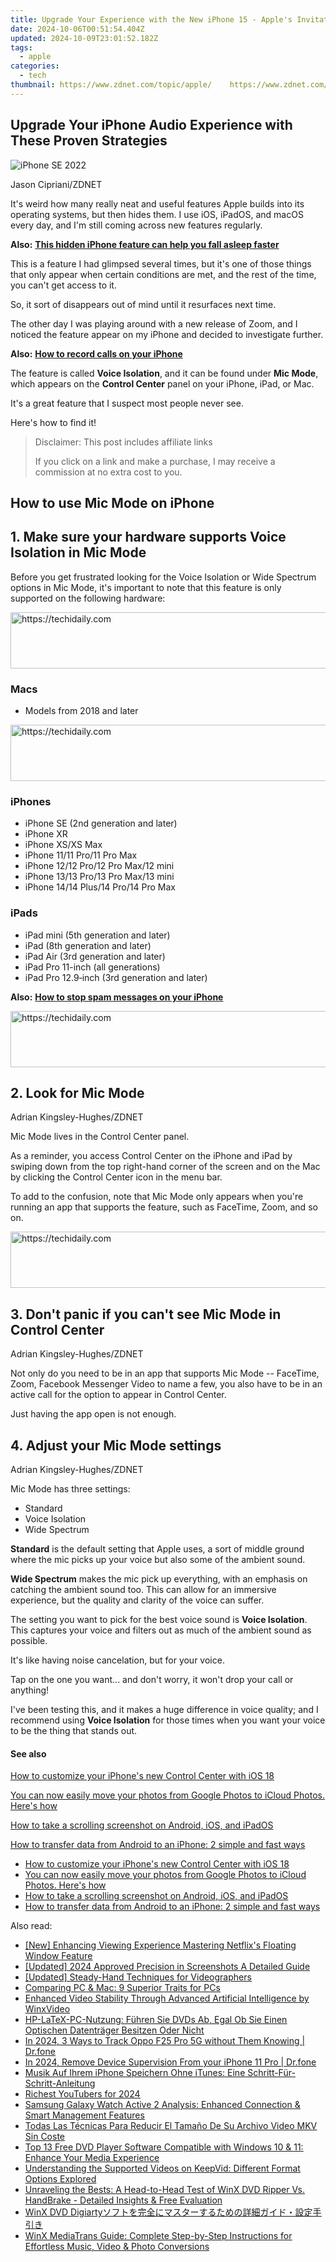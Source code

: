 ```yaml
---
title: Upgrade Your Experience with the New iPhone 15 - Apple's Invitation [iPhone 15] | ZDNet
date: 2024-10-06T00:51:54.404Z
updated: 2024-10-09T23:01:52.182Z
tags:
  - apple
categories:
  - tech
thumbnail: https://www.zdnet.com/topic/apple/    https://www.zdnet.com/a/img/resize/31198208bbc197da444aae59facf98edbec5eae3/2024/03/27/adf95394-715b-4911-a043-a925524574d9/image-top-apple-wants-you-to-know-what-youre-missing-by-not-upgrading-to-an-iphone-15.jpg?width=170&height=96&fit=crop&auto=webp
---
```


## Upgrade Your iPhone Audio Experience with These Proven Strategies

![iPhone SE 2022](https://www.zdnet.com/a/img/resize/d6f198e247112222b5a2c5f3d33a9535b67987a4/2022/03/14/827cf074-6003-478f-9837-a69c8ffc447b/iphone-se-2022-3.jpg?auto=webp&width=1280)

Jason Cipriani/ZDNET

It's weird how many really neat and useful features Apple builds into its operating systems, but then hides them. I use iOS, iPadOS, and macOS every day, and I'm still coming across new features regularly.

**Also:** [**This hidden iPhone feature can help you fall asleep faster**](https://www.zdnet.com/article/your-iphone-has-a-hidden-feature-that-can-help-you-fall-asleep-faster/)

This is a feature I had glimpsed several times, but it's one of those things that only appear when certain conditions are met, and the rest of the time, you can't get access to it. 

So, it sort of disappears out of mind until it resurfaces next time.

The other day I was playing around with a new release of Zoom, and I noticed the feature appear on my iPhone and decided to investigate further.

**Also:** [**How to record calls on your iPhone**](https://www.zdnet.com/article/how-to-record-a-phone-call-on-your-iphone/)

The feature is called **Voice Isolation**, and it can be found under **Mic Mode**, which appears on the **Control Center** panel on your iPhone, iPad, or Mac.

It's a great feature that I suspect most people never see.

Here's how to find it!

>  Disclaimer: This post includes affiliate links
>
>  If you click on a link and make a purchase, I may receive a commission at no extra cost to you.
>

## How to use Mic Mode on iPhone

## 1\. Make sure your hardware supports Voice Isolation in Mic Mode

Before you get frustrated looking for the Voice Isolation or Wide Spectrum options in Mic Mode, it's important to note that this feature is only supported on the following hardware:

<!-- affiliate ads begin -->
<a href="https://appsumo.8odi.net/c/5597632/2144271/7443" target="_top" id="2144271">
  <img src="//a.impactradius-go.com/display-ad/7443-2144271" border="0" alt="https://techidaily.com" width="600" height="90"/>
</a>
<img height="0" width="0" src="https://appsumo.8odi.net/i/5597632/2144271/7443" style="position:absolute;visibility:hidden;" border="0" />
<!-- affiliate ads end -->

### Macs

* Models from 2018 and later

<!-- affiliate ads begin -->
<a href="https://bluettius.sjv.io/c/5597632/2139111/17108" target="_top" id="2139111">
  <img src="//a.impactradius-go.com/display-ad/17108-2139111" border="0" alt="https://techidaily.com" width="728" height="90"/>
</a>
<img height="0" width="0" src="https://bluettius.sjv.io/i/5597632/2139111/17108" style="position:absolute;visibility:hidden;" border="0" />
<!-- affiliate ads end -->

### iPhones

* iPhone SE (2nd generation and later)
* iPhone XR
* iPhone XS/XS Max
* iPhone 11/11 Pro/11 Pro Max
* iPhone 12/12 Pro/12 Pro Max/12 mini
* iPhone 13/13 Pro/13 Pro Max/13 mini
* iPhone 14/14 Plus/14 Pro/14 Pro Max

### iPads

* iPad mini (5th generation and later)
* iPad (8th generation and later)
* iPad Air (3rd generation and later)
* iPad Pro 11-inch (all generations)
* iPad Pro 12.9‑inch (3rd generation and later)

**Also:** [**How to stop spam messages on your iPhone**](https://www.zdnet.com/article/how-to-stop-spam-messages-on-your-iphone-fast/)

<!-- affiliate ads begin -->
<a href="https://appsumo.8odi.net/c/5597632/2123732/7443" target="_top" id="2123732">
  <img src="//a.impactradius-go.com/display-ad/7443-2123732" border="0" alt="https://techidaily.com" width="600" height="90"/>
</a>
<img height="0" width="0" src="https://appsumo.8odi.net/i/5597632/2123732/7443" style="position:absolute;visibility:hidden;" border="0" />
<!-- affiliate ads end -->

## 2\. Look for Mic Mode

Adrian Kingsley-Hughes/ZDNET

Mic Mode lives in the Control Center panel.

As a reminder, you access Control Center on the iPhone and iPad by swiping down from the top right-hand corner of the screen and on the Mac by clicking the Control Center icon in the menu bar.

To add to the confusion, note that Mic Mode only appears when you're running an app that supports the feature, such as FaceTime, Zoom, and so on. 

<!-- affiliate ads begin -->
<a href="https://aligracehair.sjv.io/c/5597632/1880944/19272" target="_top" id="1880944">
  <img src="//a.impactradius-go.com/display-ad/19272-1880944" border="0" alt="https://techidaily.com" width="728" height="90"/>
</a>
<img height="0" width="0" src="https://aligracehair.sjv.io/i/5597632/1880944/19272" style="position:absolute;visibility:hidden;" border="0" />
<!-- affiliate ads end -->

## 3\. Don't panic if you can't see Mic Mode in Control Center

Adrian Kingsley-Hughes/ZDNET

Not only do you need to be in an app that supports Mic Mode -- FaceTime, Zoom, Facebook Messenger Video to name a few, you also have to be in an active call for the option to appear in Control Center. 

Just having the app open is not enough. 

## 4\. Adjust your Mic Mode settings

Adrian Kingsley-Hughes/ZDNET

Mic Mode has three settings:

* Standard
* Voice Isolation
* Wide Spectrum

**Standard** is the default setting that Apple uses, a sort of middle ground where the mic picks up your voice but also some of the ambient sound.

**Wide Spectrum** makes the mic pick up everything, with an emphasis on catching the ambient sound too. This can allow for an immersive experience, but the quality and clarity of the voice can suffer.

The setting you want to pick for the best voice sound is **Voice Isolation**. This captures your voice and filters out as much of the ambient sound as possible.

It's like having noise cancelation, but for your voice.

Tap on the one you want... and don't worry, it won't drop your call or anything!

I've been testing this, and it makes a huge difference in voice quality; and I recommend using **Voice Isolation** for those times when you want your voice to be the thing that stands out.

#### See also

[How to customize your iPhone's new Control Center with iOS 18](https://www.zdnet.com/article/how-to-customize-your-iphones-new-control-center-with-ios-18/ "How to customize your iPhone's new Control Center with iOS 18")

[You can now easily move your photos from Google Photos to iCloud Photos. Here's how](https://www.zdnet.com/article/you-can-now-easily-move-your-photos-from-google-photos-to-icloud-photos-heres-how/ "You can now easily move your photos from Google Photos to iCloud Photos. Here's how")

[How to take a scrolling screenshot on Android, iOS, and iPadOS](https://www.zdnet.com/article/how-to-take-a-scrolling-screenshot-on-android-ios-and-ipados/ "How to take a scrolling screenshot on Android, iOS, and iPadOS")

[How to transfer data from Android to an iPhone: 2 simple and fast ways](https://www.zdnet.com/article/how-to-transfer-data-from-android-to-an-iphone/ "How to transfer data from Android to an iPhone: 2 simple and fast ways")

* [How to customize your iPhone's new Control Center with iOS 18](https://www.zdnet.com/article/how-to-customize-your-iphones-new-control-center-with-ios-18/ "How to customize your iPhone's new Control Center with iOS 18")
* [You can now easily move your photos from Google Photos to iCloud Photos. Here's how](https://www.zdnet.com/article/you-can-now-easily-move-your-photos-from-google-photos-to-icloud-photos-heres-how/ "You can now easily move your photos from Google Photos to iCloud Photos. Here's how")
* [How to take a scrolling screenshot on Android, iOS, and iPadOS](https://www.zdnet.com/article/how-to-take-a-scrolling-screenshot-on-android-ios-and-ipados/ "How to take a scrolling screenshot on Android, iOS, and iPadOS")
* [How to transfer data from Android to an iPhone: 2 simple and fast ways](https://www.zdnet.com/article/how-to-transfer-data-from-android-to-an-iphone/ "How to transfer data from Android to an iPhone: 2 simple and fast ways")

<ins class="adsbygoogle"
     style="display:block"
     data-ad-format="autorelaxed"
     data-ad-client="ca-pub-7571918770474297"
     data-ad-slot="1223367746"></ins>

<ins class="adsbygoogle"
     style="display:block"
     data-ad-client="ca-pub-7571918770474297"
     data-ad-slot="8358498916"
     data-ad-format="auto"
     data-full-width-responsive="true"></ins>

<span class="atpl-alsoreadstyle">Also read:</span>
<div><ul>
<li><a href="https://fox-blue.techidaily.com/new-enhancing-viewing-experience-mastering-netflixs-floating-window-feature/"><u>[New] Enhancing Viewing Experience Mastering Netflix's Floating Window Feature</u></a></li>
<li><a href="https://screen-recording.techidaily.com/updated-2024-approved-precision-in-screenshots-a-detailed-guide/"><u>[Updated] 2024 Approved Precision in Screenshots A Detailed Guide</u></a></li>
<li><a href="https://extra-support.techidaily.com/updated-steady-hand-techniques-for-videographers/"><u>[Updated] Steady-Hand Techniques for Videographers</u></a></li>
<li><a href="https://win11-tips.techidaily.com/comparing-pc-and-mac-9-superior-traits-for-pcs/"><u>Comparing PC & Mac: 9 Superior Traits for PCs</u></a></li>
<li><a href="https://eaxpv-info.techidaily.com/enhanced-video-stability-through-advanced-artificial-intelligence-by-winxvideo/"><u>Enhanced Video Stability Through Advanced Artificial Intelligence by WinxVideo</u></a></li>
<li><a href="https://eaxpv-info.techidaily.com/hp-latex-pc-nutzung-fuhren-sie-dvds-ab-egal-ob-sie-einen-optischen-datentrager-besitzen-oder-nicht/"><u>HP-LaTeX-PC-Nutzung: Führen Sie DVDs Ab, Egal Ob Sie Einen Optischen Datenträger Besitzen Oder Nicht</u></a></li>
<li><a href="https://android-location-track.techidaily.com/in-2024-3-ways-to-track-oppo-f25-pro-5g-without-them-knowing-drfone-by-drfone-virtual-android/"><u>In 2024, 3 Ways to Track Oppo F25 Pro 5G without Them Knowing | Dr.fone</u></a></li>
<li><a href="https://iphone-unlock.techidaily.com/in-2024-remove-device-supervision-from-your-iphone-11-pro-drfone-by-drfone-ios/"><u>In 2024, Remove Device Supervision From your iPhone 11 Pro | Dr.fone</u></a></li>
<li><a href="https://some-approaches.techidaily.com/musik-auf-ihrem-iphone-speichern-ohne-itunes-eine-schritt-fur-schritt-anleitung/"><u>Musik Auf Ihrem iPhone Speichern Ohne iTunes: Eine Schritt-Für-Schritt-Anleitung</u></a></li>
<li><a href="https://facebook-video-footage.techidaily.com/richest-youtubers-for-2024/"><u>Richest YouTubers for 2024</u></a></li>
<li><a href="https://buynow-marvelous.techidaily.com/samsung-galaxy-watch-active-2-analysis-enhanced-connection-and-smart-management-features/"><u>Samsung Galaxy Watch Active 2 Analysis: Enhanced Connection & Smart Management Features</u></a></li>
<li><a href="https://eaxpv-info.techidaily.com/todas-las-tecnicas-para-reducir-el-tamano-de-su-archivo-video-mkv-sin-coste/"><u>Todas Las Técnicas Para Reducir El Tamaño De Su Archivo Video MKV Sin Coste</u></a></li>
<li><a href="https://eaxpv-info.techidaily.com/top-13-free-dvd-player-software-compatible-with-windows-10-and-11-enhance-your-media-experience/"><u>Top 13 Free DVD Player Software Compatible with Windows 10 & 11: Enhance Your Media Experience</u></a></li>
<li><a href="https://eaxpv-info.techidaily.com/understanding-the-supported-videos-on-keepvid-different-format-options-explored/"><u>Understanding the Supported Videos on KeepVid: Different Format Options Explored</u></a></li>
<li><a href="https://eaxpv-info.techidaily.com/unraveling-the-bests-a-head-to-head-test-of-winx-dvd-ripper-vs-handbrake-detailed-insights-and-free-evaluation/"><u>Unraveling the Bests: A Head-to-Head Test of WinX DVD Ripper Vs. HandBrake - Detailed Insights & Free Evaluation</u></a></li>
<li><a href="https://eaxpv-info.techidaily.com/1725287192503-winx-dvd-digiarty/"><u>WinX DVD Digiartyソフトを完全にマスターするための詳細ガイド・設定手引き</u></a></li>
<li><a href="https://eaxpv-info.techidaily.com/winx-mediatrans-guide-complete-step-by-step-instructions-for-effortless-music-video-and-photo-conversions/"><u>WinX MediaTrans Guide: Complete Step-by-Step Instructions for Effortless Music, Video & Photo Conversions</u></a></li>
</ul></div>

